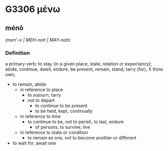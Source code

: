 # G3306 μένω

## ménō

_(men'-o | MEH-noh | MAY-noh)_

### Definition

a primary verb; to stay (in a given place, state, relation or expectancy); abide, continue, dwell, endure, be present, remain, stand, tarry (for), X thine own; 

- to remain, abide
  - in reference to place
    - to sojourn, tarry
    - not to depart
      - to continue to be present
      - to be held, kept, continually
  - in reference to time
    - to continue to be, not to perish, to last, endure
      - of persons, to survive, live
  - in reference to state or condition
    - to remain as one, not to become another or different
- to wait for, await one
